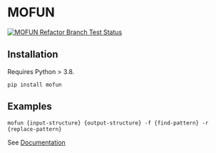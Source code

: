 # MOFUN

[![MOFUN Refactor Branch Test Status](https://github.com/wilmerlab/mofun/actions/workflows/python-app.yml/badge.svg?branch=refactor2)](https://github.com/wilmerlab/mofun/actions/workflows/python-app.yml)

## Installation

Requires Python > 3.8.

```
pip install mofun
```

## Examples

```
mofun {input-structure} {output-structure} -f {find-pattern} -r {replace-pattern}
```

See [Documentation](https://paulboone.github.io/mofun/)

